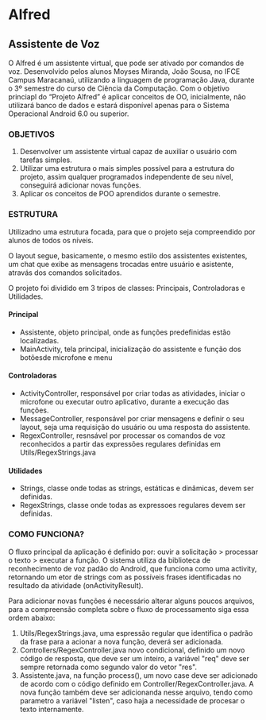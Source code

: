 # Alfred
## Assistente de Voz

  O Alfred é um assistente virtual, que pode ser ativado por comandos de voz. Desenvolvido pelos alunos Moyses Miranda, João Sousa, no IFCE Campus Maracanaú, utilizando a linguagem de programação Java, durante o 3º semestre do curso de Ciência da Computação.
  Com o objetivo princiapl do “Projeto Alfred” é aplicar conceitos de OO, inicialmente, não utilizará banco de dados e estará disponível apenas para o Sistema Operacional Android 6.0 ou superior.


### OBJETIVOS

1. Desenvolver um assistente virtual capaz de auxiliar o usuário com tarefas simples.
1. Utilizar uma estrutura o mais simples possível para a estrutura do projeto, assim qualquer programados independente de seu nível, conseguirá adicionar novas funções.
1. Aplicar os conceitos de POO aprendidos durante o semestre.


### ESTRUTURA
  
  Utilizadno uma estrutura focada, para que o projeto seja compreendido por alunos de todos os níveis.

  O layout segue, basicamente, o mesmo estilo dos assistentes existentes, um chat que exibe as mensagens trocadas entre usuário e asistente, atravás dos comandos solicitados.

  O projeto foi dividido em 3 tripos de classes: Principais, Controladoras e Utilidades.
  
  #### Principal
  - Assistente, objeto principal, onde as funções predefinidas estão localizadas.
  - MainActivity, tela principal, inicialização do assistente e função dos botõesde microfone e menu
 
 #### Controladoras
 - ActivityController, responsável por criar todas as atividades, iniciar o microfone ou executar outro aplicativo, durante a execução das funções.
 - MessageController, responsável por criar mensagens e definir o seu layout, seja uma requisição do usuário ou uma resposta do assistente.
 - RegexController, resnsável por processar os comandos de voz reconhecidos a partir das expressões regulares definidas em Utils/RegexStrings.java
 
 #### Utilidades
 - Strings, classe onde todas as strings, estáticas e dinâmicas, devem ser definidas.
 - RegexStrings, classe onde todas as expressoes regulares devem ser definidas.
 
 
### COMO FUNCIONA?
  
  O fluxo principal da aplicação é definido por: ouvir a solicitação > processar o texto > executar a função.
  O sistema utiliza da biblioteca de reconhecimento de voz padão do Android, que funciona como uma activity, retornando um etor de strings com as possíveis frases identificadas no resultado da atividade (onActivityResult).

  Para adicionar novas funções é necessário alterar alguns poucos arquivos, para a compreensão completa sobre o fluxo de processamento siga essa ordem abaixo:

  1. Utils/RegexStrings.java, uma espressão regular que identifica o padrão da frase para a acionar a nova função, deverá ser adicionada.
  1. Controllers/RegexController.java novo condicional, definido um novo código de resposta, que deve ser um inteiro, a variável "req" deve ser sempre retornada como segundo valor do vetor "res".
  1. Assistente.java, na função process(), um novo case deve ser adicionado de acordo com o código definido em Controller/RegexController.java. A nova função também deve ser adicionanda nesse arquivo, tendo como parametro a variável "listen", caso haja a necessidade de procesar o texto internamente.
